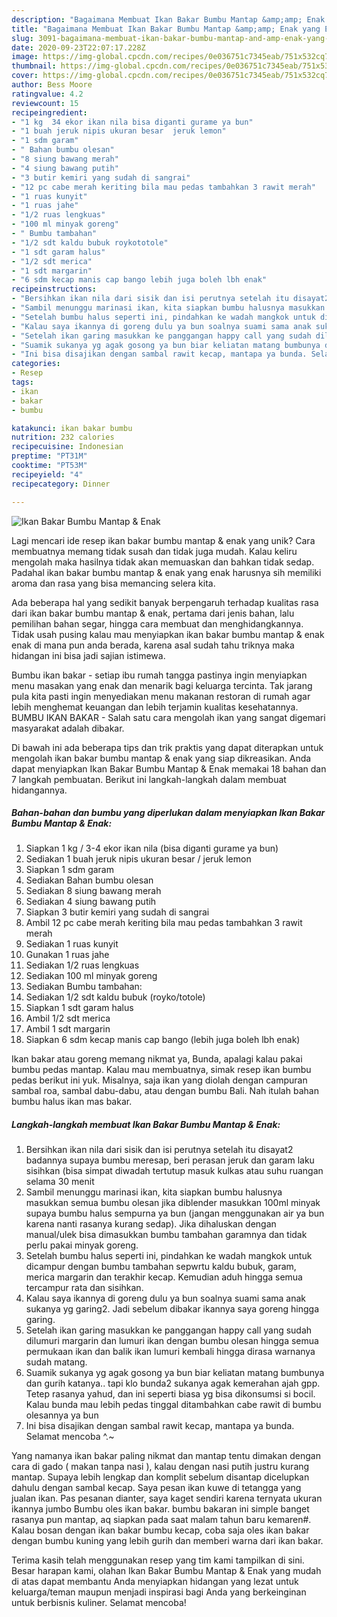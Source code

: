 ```yaml
---
description: "Bagaimana Membuat Ikan Bakar Bumbu Mantap &amp;amp; Enak yang Enak"
title: "Bagaimana Membuat Ikan Bakar Bumbu Mantap &amp;amp; Enak yang Enak"
slug: 3091-bagaimana-membuat-ikan-bakar-bumbu-mantap-and-amp-enak-yang-enak
date: 2020-09-23T22:07:17.228Z
image: https://img-global.cpcdn.com/recipes/0e036751c7345eab/751x532cq70/ikan-bakar-bumbu-mantap-enak-foto-resep-utama.jpg
thumbnail: https://img-global.cpcdn.com/recipes/0e036751c7345eab/751x532cq70/ikan-bakar-bumbu-mantap-enak-foto-resep-utama.jpg
cover: https://img-global.cpcdn.com/recipes/0e036751c7345eab/751x532cq70/ikan-bakar-bumbu-mantap-enak-foto-resep-utama.jpg
author: Bess Moore
ratingvalue: 4.2
reviewcount: 15
recipeingredient:
- "1 kg  34 ekor ikan nila bisa diganti gurame ya bun"
- "1 buah jeruk nipis ukuran besar  jeruk lemon"
- "1 sdm garam"
- " Bahan bumbu olesan"
- "8 siung bawang merah"
- "4 siung bawang putih"
- "3 butir kemiri yang sudah di sangrai"
- "12 pc cabe merah keriting bila mau pedas tambahkan 3 rawit merah"
- "1 ruas kunyit"
- "1 ruas jahe"
- "1/2 ruas lengkuas"
- "100 ml minyak goreng"
- " Bumbu tambahan"
- "1/2 sdt kaldu bubuk roykototole"
- "1 sdt garam halus"
- "1/2 sdt merica"
- "1 sdt margarin"
- "6 sdm kecap manis cap bango lebih juga boleh lbh enak"
recipeinstructions:
- "Bersihkan ikan nila dari sisik dan isi perutnya setelah itu disayat2 badannya supaya bumbu meresap, beri perasan jeruk dan garam laku sisihkan (bisa simpat diwadah tertutup masuk kulkas atau suhu ruangan selama 30 menit"
- "Sambil menunggu marinasi ikan, kita siapkan bumbu halusnya masukkan semua bumbu olesan jika diblender masukkan 100ml minyak supaya bumbu halus sempurna ya bun (jangan menggunakan air ya bun karena nanti rasanya kurang sedap). Jika dihaluskan dengan manual/ulek bisa dimasukkan bumbu tambahan garamnya dan tidak perlu pakai minyak goreng."
- "Setelah bumbu halus seperti ini, pindahkan ke wadah mangkok untuk dicampur dengan bumbu tambahan sepwrtu kaldu bubuk, garam, merica margarin dan terakhir kecap. Kemudian aduh hingga semua tercampur rata dan sisihkan."
- "Kalau saya ikannya di goreng dulu ya bun soalnya suami sama anak sukanya yg garing2. Jadi sebelum dibakar ikannya saya goreng hingga garing."
- "Setelah ikan garing masukkan ke panggangan happy call yang sudah dilumuri margarin dan lumuri ikan dengan bumbu olesan hingga semua permukaan ikan dan balik ikan lumuri kembali hingga dirasa warnanya sudah matang."
- "Suamik sukanya yg agak gosong ya bun biar keliatan matang bumbunya dan gurih katanya.. tapi klo bunda2 sukanya agak kemerahan ajah gpp. Tetep rasanya yahud, dan ini seperti biasa yg bisa dikonsumsi si bocil. Kalau bunda mau lebih pedas tinggal ditambahkan cabe rawit di bumbu olesannya ya bun"
- "Ini bisa disajikan dengan sambal rawit kecap, mantapa ya bunda. Selamat mencoba ^.~"
categories:
- Resep
tags:
- ikan
- bakar
- bumbu

katakunci: ikan bakar bumbu 
nutrition: 232 calories
recipecuisine: Indonesian
preptime: "PT31M"
cooktime: "PT53M"
recipeyield: "4"
recipecategory: Dinner

---
```



![Ikan Bakar Bumbu Mantap &amp; Enak](https://img-global.cpcdn.com/recipes/0e036751c7345eab/751x532cq70/ikan-bakar-bumbu-mantap-enak-foto-resep-utama.jpg)

Lagi mencari ide resep ikan bakar bumbu mantap &amp; enak yang unik? Cara membuatnya memang tidak susah dan tidak juga mudah. Kalau keliru mengolah maka hasilnya tidak akan memuaskan dan bahkan tidak sedap. Padahal ikan bakar bumbu mantap &amp; enak yang enak harusnya sih memiliki aroma dan rasa yang bisa memancing selera kita.

Ada beberapa hal yang sedikit banyak berpengaruh terhadap kualitas rasa dari ikan bakar bumbu mantap &amp; enak, pertama dari jenis bahan, lalu pemilihan bahan segar, hingga cara membuat dan menghidangkannya. Tidak usah pusing kalau mau menyiapkan ikan bakar bumbu mantap &amp; enak enak di mana pun anda berada, karena asal sudah tahu triknya maka hidangan ini bisa jadi sajian istimewa.

Bumbu ikan bakar - setiap ibu rumah tangga pastinya ingin menyiapkan menu masakan yang enak dan menarik bagi keluarga tercinta. Tak jarang pula kita pasti ingin menyediakan menu makanan restoran di rumah agar lebih menghemat keuangan dan lebih terjamin kualitas kesehatannya. BUMBU IKAN BAKAR - Salah satu cara mengolah ikan yang sangat digemari masyarakat adalah dibakar.


Di bawah ini ada beberapa tips dan trik praktis yang dapat diterapkan untuk mengolah ikan bakar bumbu mantap &amp; enak yang siap dikreasikan. Anda dapat menyiapkan Ikan Bakar Bumbu Mantap &amp; Enak memakai 18 bahan dan 7 langkah pembuatan. Berikut ini langkah-langkah dalam membuat hidangannya.

<!--inarticleads1-->

##### Bahan-bahan dan bumbu yang diperlukan dalam menyiapkan Ikan Bakar Bumbu Mantap &amp; Enak:

1. Siapkan 1 kg / 3-4 ekor ikan nila (bisa diganti gurame ya bun)
1. Sediakan 1 buah jeruk nipis ukuran besar / jeruk lemon
1. Siapkan 1 sdm garam
1. Sediakan  Bahan bumbu olesan
1. Sediakan 8 siung bawang merah
1. Sediakan 4 siung bawang putih
1. Siapkan 3 butir kemiri yang sudah di sangrai
1. Ambil 12 pc cabe merah keriting bila mau pedas tambahkan 3 rawit merah
1. Sediakan 1 ruas kunyit
1. Gunakan 1 ruas jahe
1. Sediakan 1/2 ruas lengkuas
1. Sediakan 100 ml minyak goreng
1. Sediakan  Bumbu tambahan:
1. Sediakan 1/2 sdt kaldu bubuk (royko/totole)
1. Siapkan 1 sdt garam halus
1. Ambil 1/2 sdt merica
1. Ambil 1 sdt margarin
1. Siapkan 6 sdm kecap manis cap bango (lebih juga boleh lbh enak)


Ikan bakar atau goreng memang nikmat ya, Bunda, apalagi kalau pakai bumbu pedas mantap. Kalau mau membuatnya, simak resep ikan bumbu pedas berikut ini yuk. Misalnya, saja ikan yang diolah dengan campuran sambal roa, sambal dabu-dabu, atau dengan bumbu Bali. Nah itulah bahan bumbu halus ikan mas bakar. 

<!--inarticleads2-->

##### Langkah-langkah membuat Ikan Bakar Bumbu Mantap &amp; Enak:

1. Bersihkan ikan nila dari sisik dan isi perutnya setelah itu disayat2 badannya supaya bumbu meresap, beri perasan jeruk dan garam laku sisihkan (bisa simpat diwadah tertutup masuk kulkas atau suhu ruangan selama 30 menit
1. Sambil menunggu marinasi ikan, kita siapkan bumbu halusnya masukkan semua bumbu olesan jika diblender masukkan 100ml minyak supaya bumbu halus sempurna ya bun (jangan menggunakan air ya bun karena nanti rasanya kurang sedap). Jika dihaluskan dengan manual/ulek bisa dimasukkan bumbu tambahan garamnya dan tidak perlu pakai minyak goreng.
1. Setelah bumbu halus seperti ini, pindahkan ke wadah mangkok untuk dicampur dengan bumbu tambahan sepwrtu kaldu bubuk, garam, merica margarin dan terakhir kecap. Kemudian aduh hingga semua tercampur rata dan sisihkan.
1. Kalau saya ikannya di goreng dulu ya bun soalnya suami sama anak sukanya yg garing2. Jadi sebelum dibakar ikannya saya goreng hingga garing.
1. Setelah ikan garing masukkan ke panggangan happy call yang sudah dilumuri margarin dan lumuri ikan dengan bumbu olesan hingga semua permukaan ikan dan balik ikan lumuri kembali hingga dirasa warnanya sudah matang.
1. Suamik sukanya yg agak gosong ya bun biar keliatan matang bumbunya dan gurih katanya.. tapi klo bunda2 sukanya agak kemerahan ajah gpp. Tetep rasanya yahud, dan ini seperti biasa yg bisa dikonsumsi si bocil. Kalau bunda mau lebih pedas tinggal ditambahkan cabe rawit di bumbu olesannya ya bun
1. Ini bisa disajikan dengan sambal rawit kecap, mantapa ya bunda. Selamat mencoba ^.~


Yang namanya ikan bakar paling nikmat dan mantap tentu dimakan dengan cara di gado ( makan tanpa nasi ), kalau dengan nasi putih justru kurang mantap. Supaya lebih lengkap dan komplit sebelum disantap dicelupkan dahulu dengan sambal kecap. Saya pesan ikan kuwe di tetangga yang jualan ikan. Pas pesanan dianter, saya kaget sendiri karena ternyata ukuran ikannya jumbo Bumbu oles ikan bakar. bumbu bakaran ini simple banget rasanya pun mantap, aq siapkan pada saat malam tahun baru kemaren#. Kalau bosan dengan ikan bakar bumbu kecap, coba saja oles ikan bakar dengan bumbu kuning yang lebih gurih dan memberi warna dari ikan bakar. 

Terima kasih telah menggunakan resep yang tim kami tampilkan di sini. Besar harapan kami, olahan Ikan Bakar Bumbu Mantap &amp; Enak yang mudah di atas dapat membantu Anda menyiapkan hidangan yang lezat untuk keluarga/teman maupun menjadi inspirasi bagi Anda yang berkeinginan untuk berbisnis kuliner. Selamat mencoba!

